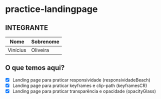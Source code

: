 # practice-landingpage

## INTEGRANTE
Nome      | Sobrenome
--------- | ------
Vinícius  | Oliveira

## O que temos aqui?
- [x]  Landing page para praticar responsividade (responsividadeBeach)
- [x]  Landing page para praticar keyframes e clip-path (keyframesCR)
- [x]  Landing page para praticar transparência e opacidade (opacityGlass)
